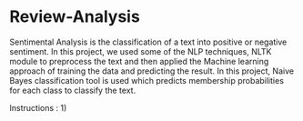 # Review-Analysis

Sentimental Analysis is the classification of a text into positive or negative sentiment. In this project, we used some of the NLP techniques, NLTK module to preprocess the text and then applied the Machine learning approach of training the data and predicting the result. In this project, Naive Bayes classification tool is used which predicts membership probabilities for each class to classify the text.

Instructions :
1)
